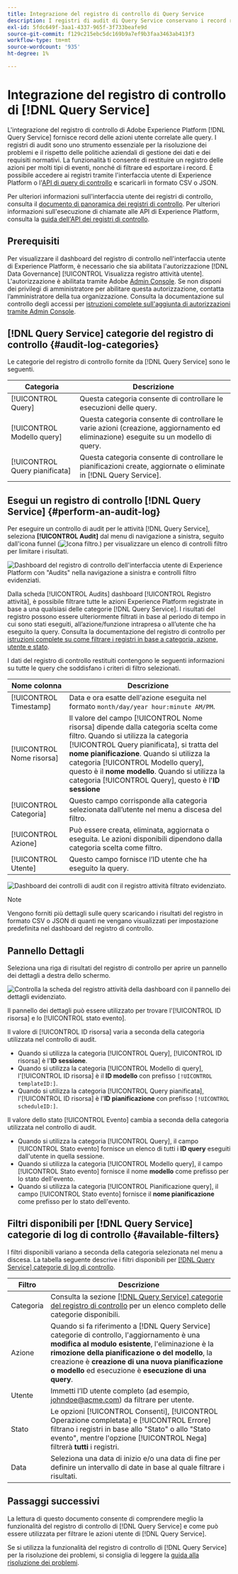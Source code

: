 ```yaml
---
title: Integrazione del registro di controllo di Query Service
description: I registri di audit di Query Service conservano i record relativi a varie azioni dell’utente per formare un audit trail per la risoluzione dei problemi o il rispetto delle politiche aziendali di gestione dei dati e dei requisiti normativi. Questa esercitazione fornisce una panoramica delle funzioni del registro di controllo specifiche di Query Service.
exl-id: 5fdc649f-3aa1-4337-965f-3f733beafe9d
source-git-commit: f129c215ebc5dc169b9a7ef9b3faa3463ab413f3
workflow-type: tm+mt
source-wordcount: '935'
ht-degree: 1%

---
```


# Integrazione del registro di controllo di [!DNL Query Service]

L&#39;integrazione del registro di controllo di Adobe Experience Platform [!DNL Query Service] fornisce record delle azioni utente correlate alle query. I registri di audit sono uno strumento essenziale per la risoluzione dei problemi e il rispetto delle politiche aziendali di gestione dei dati e dei requisiti normativi. La funzionalità ti consente di restituire un registro delle azioni per molti tipi di eventi, nonché di filtrare ed esportare i record. È possibile accedere ai registri tramite l&#39;interfaccia utente di Experience Platform o l&#39;[API di query di controllo](https://www.adobe.io/experience-platform-apis/references/audit-query/) e scaricarli in formato CSV o JSON.

Per ulteriori informazioni sull&#39;interfaccia utente dei registri di controllo, consulta il [documento di panoramica dei registri di controllo](../../landing/governance-privacy-security/audit-logs/overview.md). Per ulteriori informazioni sull&#39;esecuzione di chiamate alle API di Experience Platform, consulta la [guida dell&#39;API dei registri di controllo](../../landing/api-guide.md).

## Prerequisiti

Per visualizzare il dashboard del registro di controllo nell&#39;interfaccia utente di Experience Platform, è necessario che sia abilitata l&#39;autorizzazione [!DNL Data Governance] [!UICONTROL Visualizza registro attività utente]. L&#39;autorizzazione è abilitata tramite Adobe [Admin Console](https://adminconsole.adobe.com/). Se non disponi dei privilegi di amministratore per abilitare questa autorizzazione, contatta l’amministratore della tua organizzazione. Consulta la documentazione sul controllo degli accessi per [istruzioni complete sull&#39;aggiunta di autorizzazioni tramite Admin Console](../../access-control/home.md).

## [!DNL Query Service] categorie del registro di controllo {#audit-log-categories}

Le categorie del registro di controllo fornite da [!DNL Query Service] sono le seguenti.

| Categoria | Descrizione |
|---|---|
| [!UICONTROL Query] | Questa categoria consente di controllare le esecuzioni delle query. |
| [!UICONTROL Modello query] | Questa categoria consente di controllare le varie azioni (creazione, aggiornamento ed eliminazione) eseguite su un modello di query. |
| [!UICONTROL Query pianificata] | Questa categoria consente di controllare le pianificazioni create, aggiornate o eliminate in [!DNL Query Service]. |

## Esegui un registro di controllo [!DNL Query Service] {#perform-an-audit-log}

Per eseguire un controllo di audit per le attività [!DNL Query Service], seleziona **[!UICONTROL Audit]** dal menu di navigazione a sinistra, seguito dall&#39;icona funnel (![Icona filtro.](/help/images/icons/filter.png)) per visualizzare un elenco di controlli filtro per limitare i risultati.

![Dashboard del registro di controllo dell&#39;interfaccia utente di Experience Platform con &quot;Audits&quot; nella navigazione a sinistra e controlli filtro evidenziati.](../images/audit-log/filter-controls.png)

Dalla scheda [!UICONTROL Audits] dashboard [!UICONTROL Registro attività], è possibile filtrare tutte le azioni Experience Platform registrate in base a una qualsiasi delle categorie [!DNL Query Service]. I risultati del registro possono essere ulteriormente filtrati in base al periodo di tempo in cui sono stati eseguiti, all’azione/funzione intrapresa o all’utente che ha eseguito la query. Consulta la documentazione del registro di controllo per [istruzioni complete su come filtrare i registri in base a categoria, azione, utente e stato](../../landing/governance-privacy-security/audit-logs/overview.md#managing-audit-logs-in-the-ui).

I dati del registro di controllo restituiti contengono le seguenti informazioni su tutte le query che soddisfano i criteri di filtro selezionati.

| Nome colonna | Descrizione |
|---|---|
| [!UICONTROL Timestamp] | Data e ora esatte dell&#39;azione eseguita nel formato `month/day/year hour:minute AM/PM`. |
| [!UICONTROL Nome risorsa] | Il valore del campo [!UICONTROL Nome risorsa] dipende dalla categoria scelta come filtro. Quando si utilizza la categoria [!UICONTROL Query pianificata], si tratta del **nome pianificazione**. Quando si utilizza la categoria [!UICONTROL Modello query], questo è il **nome modello**. Quando si utilizza la categoria [!UICONTROL Query], questo è l&#39;**ID sessione** |
| [!UICONTROL Categoria] | Questo campo corrisponde alla categoria selezionata dall’utente nel menu a discesa del filtro. |
| [!UICONTROL Azione] | Può essere creata, eliminata, aggiornata o eseguita. Le azioni disponibili dipendono dalla categoria scelta come filtro. |
| [!UICONTROL Utente] | Questo campo fornisce l’ID utente che ha eseguito la query. |

![Dashboard dei controlli di audit con il registro attività filtrato evidenziato.](../images/audit-log/filtered-activity.png)

>[!NOTE]
>
>Vengono forniti più dettagli sulle query scaricando i risultati del registro in formato CSV o JSON di quanti ne vengano visualizzati per impostazione predefinita nel dashboard del registro di controllo.

## Pannello Dettagli

Seleziona una riga di risultati del registro di controllo per aprire un pannello dei dettagli a destra dello schermo.

![Controlla la scheda del registro attività della dashboard con il pannello dei dettagli evidenziato.](../images/audit-log/details-panel.png)

Il pannello dei dettagli può essere utilizzato per trovare l&#39;[!UICONTROL ID risorsa] e lo [!UICONTROL stato evento].

Il valore di [!UICONTROL ID risorsa] varia a seconda della categoria utilizzata nel controllo di audit.

* Quando si utilizza la categoria [!UICONTROL Query], [!UICONTROL ID risorsa] è l&#39;**ID sessione**.
* Quando si utilizza la categoria [!UICONTROL Modello di query], l&#39;[!UICONTROL ID risorsa] è il **ID modello** con prefisso `[!UICONTROL templateID:]`.
* Quando si utilizza la categoria [!UICONTROL Query pianificata], l&#39;[!UICONTROL ID risorsa] è l&#39;**ID pianificazione** con prefisso `[!UICONTROL scheduleID:]`.

Il valore dello stato [!UICONTROL Evento] cambia a seconda della categoria utilizzata nel controllo di audit.

* Quando si utilizza la categoria [!UICONTROL Query], il campo [!UICONTROL Stato evento] fornisce un elenco di tutti i **ID query** eseguiti dall&#39;utente in quella sessione.
* Quando si utilizza la categoria [!UICONTROL Modello query], il campo [!UICONTROL Stato evento] fornisce il nome **modello** come prefisso per lo stato dell&#39;evento.
* Quando si utilizza la categoria [!UICONTROL Pianificazione query], il campo [!UICONTROL Stato evento] fornisce il **nome pianificazione** come prefisso per lo stato dell&#39;evento.

## Filtri disponibili per [!DNL Query Service] categorie di log di controllo {#available-filters}

I filtri disponibili variano a seconda della categoria selezionata nel menu a discesa. La tabella seguente descrive i filtri disponibili per [[!DNL Query Service] categorie di log di controllo](#audit-log-categories).

| Filtro | Descrizione |
|---|---|
| Categoria | Consulta la sezione [[!DNL Query Service] categorie del registro di controllo](#audit-log-categories) per un elenco completo delle categorie disponibili. |
| Azione | Quando si fa riferimento a [!DNL Query Service] categorie di controllo, l&#39;aggiornamento è una **modifica al modulo esistente**, l&#39;eliminazione è la **rimozione della pianificazione o del modello**, la creazione è **creazione di una nuova pianificazione o modello** ed esecuzione è **esecuzione di una query**. |
| Utente | Immetti l’ID utente completo (ad esempio, johndoe@acme.com) da filtrare per utente. |
| Stato | Le opzioni [!UICONTROL Consenti], [!UICONTROL Operazione completata] e [!UICONTROL Errore] filtrano i registri in base allo &quot;Stato&quot; o allo &quot;Stato evento&quot;, mentre l&#39;opzione [!UICONTROL Nega] filtrerà **tutti** i registri. |
| Data | Seleziona una data di inizio e/o una data di fine per definire un intervallo di date in base al quale filtrare i risultati. |

## Passaggi successivi

La lettura di questo documento consente di comprendere meglio la funzionalità del registro di controllo di [!DNL Query Service] e come può essere utilizzata per filtrare le azioni utente di [!DNL Query Service].

Se si utilizza la funzionalità del registro di controllo di [!DNL Query Service] per la risoluzione dei problemi, si consiglia di leggere la [guida alla risoluzione dei problemi](../troubleshooting-guide.md).
